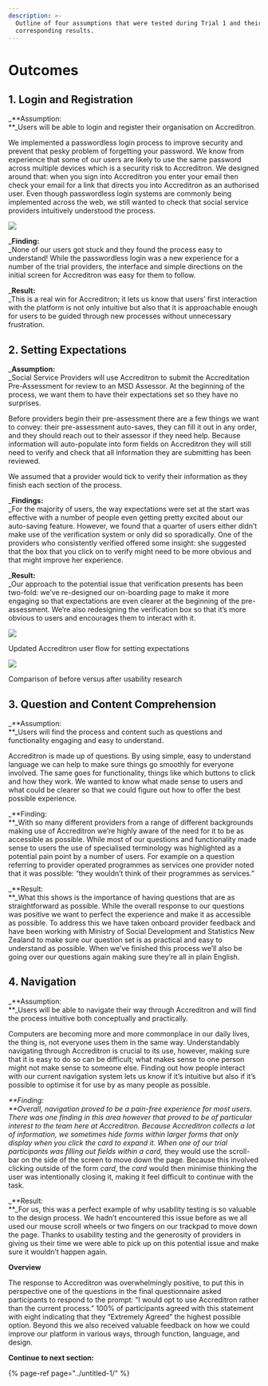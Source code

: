 ```yaml
---
description: >-
  Outline of four assumptions that were tested during Trial 1 and their
  corresponding results.
---
```


# Outcomes

## 1. Login and Registration

_**Assumption:  
**_Users will be able to login and register their organisation on Accreditron.

We implemented a passwordless login process to improve security and prevent that pesky problem of forgetting your password. We know from experience that some of our users are likely to use the same password across multiple devices which is a security risk to Accreditron. We designed around that: when you sign into Accreditron you enter your email then check your email for a link that directs you into Accreditron as an authorised user. Even though passwordless login systems are commonly being implemented across the web, we still wanted to check that social service providers intuitively understood the process.

![](https://cdn-images-1.medium.com/max/1000/1*9d73XYqDz2Z2w3MnOivJVg.png)

_**Finding:**  
_None of our users got stuck and they found the process easy to understand! While the passwordless login was a new experience for a number of the trial providers, the interface and simple directions on the initial screen for Accreditron was easy for them to follow.

_**Result:**  
_This is a real win for Accreditron; it lets us know that users’ first interaction with the platform is not only intuitive but also that it is approachable enough for users to be guided through new processes without unnecessary frustration.

## 2. Setting Expectations

_**Assumption:**  
_Social Service Providers will use Accreditron to submit the Accreditation Pre-Assessment for review to an MSD Assessor. At the beginning of the process, we want them to have their expectations set so they have no surprises.

Before providers begin their pre-assessment there are a few things we want to convey: their pre-assessment auto-saves, they can fill it out in any order, and they should reach out to their assessor if they need help. Because information will auto-populate into form fields on Accreditron they will still need to verify and check that all information they are submitting has been reviewed.

We assumed that a provider would tick to verify their information as they finish each section of the process.

_**Findings:**  
_For the majority of users, the way expectations were set at the start was effective with a number of people even getting pretty excited about our auto-saving feature. However, we found that a quarter of users either didn’t make use of the verification system or only did so sporadically. One of the providers who consistently verified offered some insight: she suggested that the box that you click on to verify might need to be more obvious and that might improve her experience.

_**Result:**  
_Our approach to the potential issue that verification presents has been two-fold: we’ve re-designed our on-boarding page to make it more engaging so that expectations are even clearer at the beginning of the pre-assessment. We’re also redesigning the verification box so that it’s more obvious to users and encourages them to interact with it.

![](https://cdn-images-1.medium.com/max/800/1*PaepmSVJAD2XAfJhtvc3aQ.gif)

Updated Accreditron user flow for setting expectations

![](https://cdn-images-1.medium.com/max/800/1*-mEMpJAgHay0D0Drd7qDcg.png)

Comparison of before versus after usability research

## 3. Question and Content Comprehension

_**Assumption:  
**_Users will find the process and content such as questions and functionality engaging and easy to understand.

Accreditron is made up of questions. By using simple, easy to understand language we can help to make sure things go smoothly for everyone involved. The same goes for functionality, things like which buttons to click and how they work. We wanted to know what made sense to users and what could be clearer so that we could figure out how to offer the best possible experience.

_**Finding:  
**_With so many different providers from a range of different backgrounds making use of Accreditron we’re highly aware of the need for it to be as accessible as possible. While most of our questions and functionality made sense to users the use of specialised terminology was highlighted as a potential pain point by a number of users. For example on a question referring to provider operated programmes as services one provider noted that it was possible: “they wouldn’t think of their programmes as services.”

_**Result:  
**_What this shows is the importance of having questions that are as straightforward as possible. While the overall response to our questions was positive we want to perfect the experience and make it as accessible as possible. To address this we have taken onboard provider feedback and have been working with Ministry of Social Development and Statistics New Zealand to make sure our question set is as practical and easy to understand as possible. When we’ve finished this process we’ll also be going over our questions again making sure they’re all in plain English.

## 4. Navigation

_**Assumption:  
**_Users will be able to navigate their way through Accreditron and will find the process intuitive both conceptually and practically.

Computers are becoming more and more commonplace in our daily lives, the thing is, not everyone uses them in the same way. Understandably navigating through Accreditron is crucial to its use, however, making sure that it is easy to do so can be difficult; what makes sense to one person might not make sense to someone else. Finding out how people interact with our current navigation system lets us know if it’s intuitive but also if it’s possible to optimise it for use by as many people as possible.

_**Finding:  
**_Overall, navigation proved to be a pain-free experience for most users. There was one finding in this area however that proved to be of particular interest to the team here at Accreditron. Because Accreditron collects a lot of information, we sometimes hide forms within larger forms that only display when you click the _card_ to expand it. When one of our trial participants was filling out fields within a_ card,_ they would use the scroll-bar on the side of the screen to move down the page. Because this involved clicking outside of the form _card_, the _card_ would then minimise thinking the user was intentionally closing it, making it feel difficult to continue with the task.

_**Result:  
**_For us, this was a perfect example of why usability testing is so valuable to the design process. We hadn’t encountered this issue before as we all used our mouse scroll wheels or two fingers on our trackpad to move down the page. Thanks to usability testing and the generosity of providers in giving us their time we were able to pick up on this potential issue and make sure it wouldn’t happen again.

**Overview**

The response to Accreditron was overwhelmingly positive, to put this in perspective one of the questions in the final questionnaire asked participants to respond to the prompt: “I would opt to use Accreditron rather than the current process.” 100% of participants agreed with this statement with eight indicating that they “Extremely Agreed” the highest possible option. Beyond this we also received valuable feedback on how we could improve our platform in various ways, through function, language, and design.



**Continue to next section:**

{% page-ref page="../untitled-1/" %}



